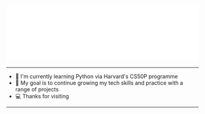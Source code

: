 <p align="center">
  <img src="https://github.com/amir-sirhan/amir-sirhan/raw/main/assets/amir.svg" alt="Hi there, I'm Amir Sirhan">
</p>

---
- 🌱 I'm currently learning Python via Harvard's CS50P programme
- 🎯 My goal is to continue growing my tech skills and practice with a range of projects
- 💻 Thanks for visiting
---
